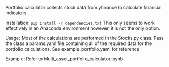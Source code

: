 Portfolio calculator collects stock data from yfinance to calculate financial indicators

Installation:
`pip install -r dependencies.txt`
This only seems to work effectively in an Anaconda environment however, it is not the only option.

Usage:
Most of the calculations are performed in the Stocks.py class.
Pass the class a params.yaml file containing all of the required data for the portfolio calculations.
See example_portfolio.yaml for reference

Example:
Refer to Multi_asset_portfolio_calculator.ipynb